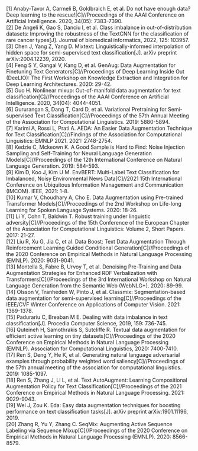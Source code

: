 [1] Anaby-Tavor A, Carmeli B, Goldbraich E, et al. Do not have enough data? Deep learning to the rescue![C]//Proceedings of the AAAI Conference on Artificial Intelligence. 2020, 34(05): 7383-7390.  
[2] De Angeli K, Gao S, Danciu I, et al. Class imbalance in out-of-distribution datasets: Improving the robustness of the TextCNN for the classification of rare cancer types[J]. Journal of biomedical informatics, 2022, 125: 103957.  
[3] Chen J, Yang Z, Yang D. Mixtext: Linguistically-informed interpolation of hidden space for semi-supervised text classification[J]. arXiv preprint arXiv:2004.12239, 2020.  
[4] Feng S Y, Gangal V, Kang D, et al. GenAug: Data Augmentation for Finetuning Text Generators[C]//Proceedings of Deep Learning Inside Out (DeeLIO): The First Workshop on Knowledge Extraction and Integration for Deep Learning Architectures. 2020: 29-42.  
[5] Guo H. Nonlinear mixup: Out-of-manifold data augmentation for text classification[C]//Proceedings of the AAAI Conference on Artificial Intelligence. 2020, 34(04): 4044-4051.   
[6] Gururangan S, Dang T, Card D, et al. Variational Pretraining for Semi-supervised Text Classification[C]//Proceedings of the 57th Annual Meeting of the Association for Computational Linguistics. 2019: 5880-5894.  
[7] Karimi A, Rossi L, Prati A. AEDA: An Easier Data Augmentation Technique for Text Classification[C]//Findings of the Association for Computational Linguistics: EMNLP 2021. 2021: 2748-2754.  
[8] Kedzie C, Mckeown K. A Good Sample is Hard to Find: Noise Injection Sampling and Self-Training for Neural Language Generation Models[C]//Proceedings of the 12th International Conference on Natural Language Generation. 2019: 584-593.  
[9] Kim D, Koo J, Kim U M. EnvBERT: Multi-Label Text Classification for Imbalanced, Noisy Environmental News Data[C]//2021 15th International Conference on Ubiquitous Information Management and Communication (IMCOM). IEEE, 2021: 1-8.  
[10] Kumar V, Choudhary A, Cho E. Data Augmentation using Pre-trained Transformer Models[C]//Proceedings of the 2nd Workshop on Life-long Learning for Spoken Language Systems. 2020: 18-26.  
[11] Li Y, Cohn T, Baldwin T. Robust training under linguistic adversity[C]//Proceedings of the 15th Conference of the European Chapter of the Association for Computational Linguistics: Volume 2, Short Papers. 2017: 21-27.  
[12] Liu R, Xu G, Jia C, et al. Data Boost: Text Data Augmentation Through Reinforcement Learning Guided Conditional Generation[C]//Proceedings of the 2020 Conference on Empirical Methods in Natural Language Processing (EMNLP). 2020: 9031-9041.  
[13] Montella S, Fabre B, Urvoy T, et al. Denoising Pre-Training and Data Augmentation Strategies for Enhanced RDF Verbalization with Transformers[C]//Proceedings of the 3rd International Workshop on Natural Language Generation from the Semantic Web (WebNLG+). 2020: 89-99.  
[14] Olsson V, Tranheden W, Pinto J, et al. Classmix: Segmentation-based data augmentation for semi-supervised learning[C]//Proceedings of the IEEE/CVF Winter Conference on Applications of Computer Vision. 2021: 1369-1378.  
[15] Padurariu C, Breaban M E. Dealing with data imbalance in text classification[J]. Procedia Computer Science, 2019, 159: 736-745.  
[16] Quteineh H, Samothrakis S, Sutcliffe R. Textual data augmentation for efficient active learning on tiny datasets[C]//Proceedings of the 2020 Conference on Empirical Methods in Natural Language Processing (EMNLP). Association for Computational Linguistics, 2020: 7400-7410.  
[17] Ren S, Deng Y, He K, et al. Generating natural language adversarial examples through probability weighted word saliency[C]//Proceedings of the 57th annual meeting of the association for computational linguistics. 2019: 1085-1097.  
[18] Ren S, Zhang J, Li L, et al. Text AutoAugment: Learning Compositional Augmentation Policy for Text Classification[C]//Proceedings of the 2021 Conference on Empirical Methods in Natural Language Processing. 2021: 9029-9043.  
[19] Wei J, Zou K. Eda: Easy data augmentation techniques for boosting performance on text classification tasks[J]. arXiv preprint arXiv:1901.11196, 2019.  
[20] Zhang R, Yu Y, Zhang C. SeqMix: Augmenting Active Sequence Labeling via Sequence Mixup[C]//Proceedings of the 2020 Conference on Empirical Methods in Natural Language Processing (EMNLP). 2020: 8566-8579.  
